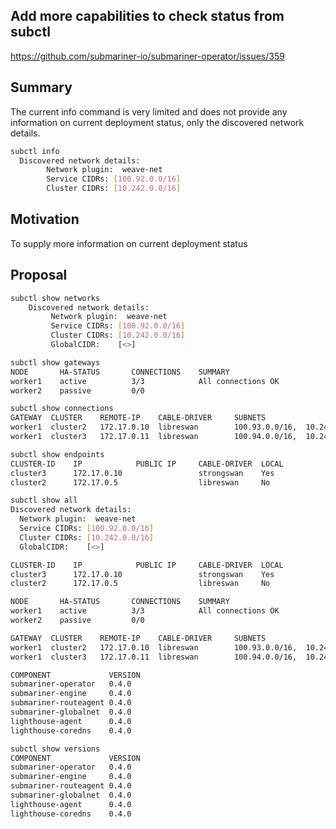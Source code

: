 ## Add more capabilities to check status from subctl

https://github.com/submariner-io/submariner-operator/issues/359


## Summary
The current info command is very limited and does not provide any information on current deployment status, only the discovered network details.
```bash 
subctl info  
  Discovered network details:  
        Network plugin:  weave-net  
        Service CIDRs: [100.92.0.0/16]  
        Cluster CIDRs: [10.242.0.0/16]
```

## Motivation
To supply more information on current deployment status

## Proposal
```bash
subctl show networks  
    Discovered network details:  
         Network plugin:  weave-net  
         Service CIDRs: [100.92.0.0/16]  
         Cluster CIDRs: [10.242.0.0/16]  
         GlobalCIDR:    [<>] 
```



``` bash 
subctl show gateways  
NODE       HA-STATUS       CONNECTIONS    SUMMARY  
worker1    active          3/3            All connections OK  
worker2    passive         0/0                                
```  
    
```bash
subctl show connections  
GATEWAY  CLUSTER    REMOTE-IP    CABLE-DRIVER     SUBNETS                         STATUS  
worker1  cluster2   172.17.0.10  libreswan        100.93.0.0/16,  10.243.0.0/16   connected  
worker1  cluster3   172.17.0.11  libreswan        100.94.0.0/16,  10.244.0.0/16   connected
```
  
  
```bash 
subctl show endpoints  
CLUSTER-ID    IP            PUBLIC IP     CABLE-DRIVER  LOCAL
cluster3      172.17.0.10                 strongswan    Yes
cluster2      172.17.0.5                  libreswan     No
  ```


```bash
subctl show all  
Discovered network details:  
  Network plugin:  weave-net  
  Service CIDRs: [100.92.0.0/16]  
  Cluster CIDRs: [10.242.0.0/16]    
  GlobalCIDR:    [<>]  

CLUSTER-ID    IP            PUBLIC IP     CABLE-DRIVER  LOCAL
cluster3      172.17.0.10                 strongswan    Yes
cluster2      172.17.0.5                  libreswan     No

NODE       HA-STATUS       CONNECTIONS    SUMMARY  
worker1    active          3/3            All connections OK  
worker2    passive         0/0                                

GATEWAY  CLUSTER    REMOTE-IP    CABLE-DRIVER     SUBNETS                         STATUS  
worker1  cluster2   172.17.0.10  libreswan        100.93.0.0/16,  10.243.0.0/16   connected  
worker1  cluster3   172.17.0.11  libreswan        100.94.0.0/16,  10.244.0.0/16   connected

COMPONENT             VERSION
submariner-operator   0.4.0
submariner-engine     0.4.0
submariner-routeagent 0.4.0
submariner-globalnet  0.4.0
lighthouse-agent      0.4.0
lighthouse-coredns    0.4.0
   ```
   
      
```bash   
subctl show versions 
COMPONENT             VERSION
submariner-operator   0.4.0
submariner-engine     0.4.0
submariner-routeagent 0.4.0
submariner-globalnet  0.4.0
lighthouse-agent      0.4.0
lighthouse-coredns    0.4.0
```



